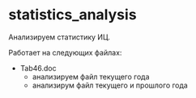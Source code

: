 # statistics_analysis
Анализируем статистику ИЦ.

Работает на следующих файлах:
- Tab46.doc 
    - анализируем файл текущего года
    - анализирум файл текущего и прошлого года